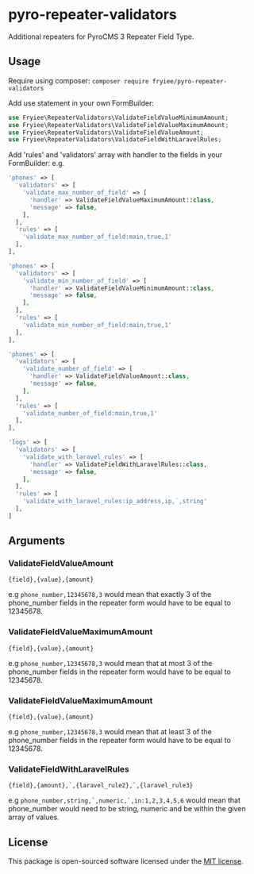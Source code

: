 # pyro-repeater-validators
Additional repeaters for PyroCMS 3 Repeater Field Type.

## Usage
Require using composer: `composer require fryiee/pyro-repeater-validators`

Add use statement in your own FormBuilder:
```php
use Fryiee\RepeaterValidators\ValidateFieldValueMinimumAmount;
use Fryiee\RepeaterValidators\ValidateFieldValueMaximumAmount;
use Fryiee\RepeaterValidators\ValidateFieldValueAmount;
use Fryiee\RepeaterValidators\ValidateFieldWithLaravelRules;
```

Add 'rules' and 'validators' array with handler to the fields in your FormBuilder:
e.g.
```php
'phones' => [
  'validators' => [
    'validate_max_number_of_field' => [
      'handler' => ValidateFieldValueMaximumAmount::class,
      'message' => false,
    ],
  ],
  'rules' => [
    'validate_max_number_of_field:main,true,1'  
  ],
],
```

```php
'phones' => [
  'validators' => [
    'validate_min_number_of_field' => [
      'handler' => ValidateFieldValueMinimumAmount::class,
      'message' => false,
    ],
  ],
  'rules' => [
    'validate_min_number_of_field:main,true,1'  
  ],
],
```

```php
'phones' => [
  'validators' => [
    'validate_number_of_field' => [
      'handler' => ValidateFieldValueAmount::class,
      'message' => false,
    ],
  ],
  'rules' => [
    'validate_number_of_field:main,true,1'  
  ],
],
```

```php
'logs' => [
  'validators' => [
    'validate_with_laravel_rules' => [
      'handler' => ValidateFieldWithLaravelRules::class,
      'message' => false,
    ],
  ],
  'rules' => [
    'validate_with_laravel_rules:ip_address,ip,`,string'
  ],
]
```

## Arguments
### ValidateFieldValueAmount
```{field},{value},{amount}```

e.g ```phone_number,12345678,3``` would mean that exactly 3 of the phone_number fields in the repeater form would have to be equal to 12345678.

### ValidateFieldValueMaximumAmount
```{field},{value},{amount}```

e.g ```phone_number,12345678,3``` would mean that at most 3 of the phone_number fields in the repeater form would have to be equal to 12345678.

### ValidateFieldValueMaximumAmount
```{field},{value},{amount}```

e.g ```phone_number,12345678,3``` would mean that at least 3 of the phone_number fields in the repeater form would have to be equal to 12345678.

### ValidateFieldWithLaravelRules
```{field},{amount},`,{laravel_rule2},`,{laravel_rule3}```

e.g ```phone_number,string,`,numeric,`,in:1,2,3,4,5,6``` would mean that phone_number would need to be string, numeric and be within the given array of values.

## License
This package is open-sourced software licensed under the [MIT license](http://opensource.org/licenses/MIT).
